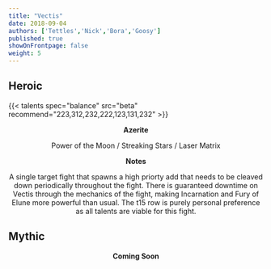 ```yaml
---
title: "Vectis"
date: 2018-09-04
authors: ['Tettles','Nick','Bora','Goosy']
published: true
showOnFrontpage: false
weight: 5
---
```


## Heroic
 
{{< talents spec="balance" src="beta" recommend="223,312,232,222,123,131,232" >}}

<center>

<b>Azerite</b>
  
Power of the Moon / Streaking Stars / Laser Matrix

<b>Notes</b>
 
A single target fight that spawns a high priorty add that needs to be cleaved down periodically throughout the fight. There is guaranteed downtime on Vectis through the mechanics of the fight, making Incarnation and Fury of Elune more powerful than usual. The t15 row is purely personal preference as all talents are viable for this fight.

</center>
 

## Mythic
 
<center>
  <b>Coming Soon</b>
</center>
 
